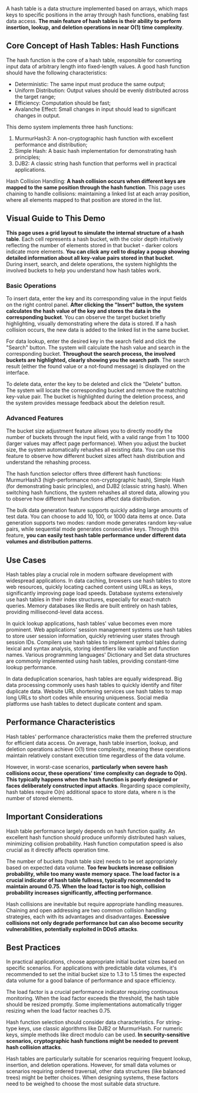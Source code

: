 A hash table is a data structure implemented based on arrays, which maps keys to specific positions in the array through hash functions, enabling fast data access. **The main feature of hash tables is their ability to perform insertion, lookup, and deletion operations in near O(1) time complexity**.

## Core Concept of Hash Tables: Hash Functions

The hash function is the core of a hash table, responsible for converting input data of arbitrary length into fixed-length values. A good hash function should have the following characteristics:

- Deterministic: The same input must produce the same output;
- Uniform Distribution: Output values should be evenly distributed across the target range;
- Efficiency: Computation should be fast;
- Avalanche Effect: Small changes in input should lead to significant changes in output.

This demo system implements three hash functions:

1. MurmurHash3: A non-cryptographic hash function with excellent performance and distribution;
2. Simple Hash: A basic hash implementation for demonstrating hash principles;
3. DJB2: A classic string hash function that performs well in practical applications.

Hash Collision Handling: **A hash collision occurs when different keys are mapped to the same position through the hash function**. This page uses chaining to handle collisions: maintaining a linked list at each array position, where all elements mapped to that position are stored in the list.

## Visual Guide to This Demo

**This page uses a grid layout to simulate the internal structure of a hash table**. Each cell represents a hash bucket, with the color depth intuitively reflecting the number of elements stored in that bucket - darker colors indicate more elements. **You can click any cell to display a popup showing detailed information about all key-value pairs stored in that bucket**. During insert, search, and delete operations, the system highlights the involved buckets to help you understand how hash tables work.

### Basic Operations

To insert data, enter the key and its corresponding value in the input fields on the right control panel. **After clicking the "Insert" button, the system calculates the hash value of the key and stores the data in the corresponding bucket**. You can observe the target bucket briefly highlighting, visually demonstrating where the data is stored. If a hash collision occurs, the new data is added to the linked list in the same bucket.

For data lookup, enter the desired key in the search field and click the "Search" button. The system will calculate the hash value and search in the corresponding bucket. **Throughout the search process, the involved buckets are highlighted, clearly showing you the search path**. The search result (either the found value or a not-found message) is displayed on the interface.

To delete data, enter the key to be deleted and click the "Delete" button. The system will locate the corresponding bucket and remove the matching key-value pair. The bucket is highlighted during the deletion process, and the system provides message feedback about the deletion result.

### Advanced Features

The bucket size adjustment feature allows you to directly modify the number of buckets through the input field, with a valid range from 1 to 1000 (larger values may affect page performance). When you adjust the bucket size, the system automatically rehashes all existing data. You can use this feature to observe how different bucket sizes affect hash distribution and understand the rehashing process.

The hash function selector offers three different hash functions: MurmurHash3 (high-performance non-cryptographic hash), Simple Hash (for demonstrating basic principles), and DJB2 (classic string hash). When switching hash functions, the system rehashes all stored data, allowing you to observe how different hash functions affect data distribution.

The bulk data generation feature supports quickly adding large amounts of test data. You can choose to add 10, 100, or 1000 data items at once. Data generation supports two modes: random mode generates random key-value pairs, while sequential mode generates consecutive keys. Through this feature, **you can easily test hash table performance under different data volumes and distribution patterns**.

## Use Cases

Hash tables play a crucial role in modern software development with widespread applications. In data caching, browsers use hash tables to store web resources, quickly locating cached content using URLs as keys, significantly improving page load speeds. Database systems extensively use hash tables in their index structures, especially for exact-match queries. Memory databases like Redis are built entirely on hash tables, providing millisecond-level data access.

In quick lookup applications, hash tables' value becomes even more prominent. Web applications' session management systems use hash tables to store user session information, quickly retrieving user states through session IDs. Compilers use hash tables to implement symbol tables during lexical and syntax analysis, storing identifiers like variable and function names. Various programming languages' Dictionary and Set data structures are commonly implemented using hash tables, providing constant-time lookup performance.

In data deduplication scenarios, hash tables are equally widespread. Big data processing commonly uses hash tables to quickly identify and filter duplicate data. Website URL shortening services use hash tables to map long URLs to short codes while ensuring uniqueness. Social media platforms use hash tables to detect duplicate content and spam.

## Performance Characteristics

Hash tables' performance characteristics make them the preferred structure for efficient data access. On average, hash table insertion, lookup, and deletion operations achieve O(1) time complexity, meaning these operations maintain relatively constant execution time regardless of the data volume.

However, in worst-case scenarios, **particularly when severe hash collisions occur, these operations' time complexity can degrade to O(n). This typically happens when the hash function is poorly designed or faces deliberately constructed input attacks**. Regarding space complexity, hash tables require O(n) additional space to store data, where n is the number of stored elements.

## Important Considerations

Hash table performance largely depends on hash function quality. An excellent hash function should produce uniformly distributed hash values, minimizing collision probability. Hash function computation speed is also crucial as it directly affects operation time.

The number of buckets (hash table size) needs to be set appropriately based on expected data volume. **Too few buckets increase collision probability, while too many waste memory space. The load factor is a crucial indicator of hash table fullness, typically recommended to maintain around 0.75. When the load factor is too high, collision probability increases significantly, affecting performance**.

Hash collisions are inevitable but require appropriate handling measures. Chaining and open addressing are two common collision handling strategies, each with its advantages and disadvantages. **Excessive collisions not only degrade performance but can also become security vulnerabilities, potentially exploited in DDoS attacks**.

## Best Practices

In practical applications, choose appropriate initial bucket sizes based on specific scenarios. For applications with predictable data volumes, it's recommended to set the initial bucket size to 1.3 to 1.5 times the expected data volume for a good balance of performance and space efficiency.

The load factor is a crucial performance indicator requiring continuous monitoring. When the load factor exceeds the threshold, the hash table should be resized promptly. Some implementations automatically trigger resizing when the load factor reaches 0.75.

Hash function selection should consider data characteristics. For string-type keys, use classic algorithms like DJB2 or MurmurHash. For numeric keys, simple methods like direct modulo can be used. **In security-sensitive scenarios, cryptographic hash functions might be needed to prevent hash collision attacks**.

Hash tables are particularly suitable for scenarios requiring frequent lookup, insertion, and deletion operations. However, for small data volumes or scenarios requiring ordered traversal, other data structures (like balanced trees) might be better choices. When designing systems, these factors need to be weighed to choose the most suitable data structure.